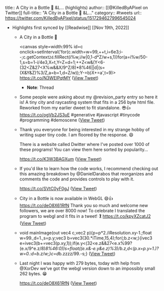 title:: A City in a Bottle 🌆 &L... (highlights)
author:: [[@KilledByAPixel on Twitter]]
full-title:: "A City in a Bottle 🌆 &L..."
category:: #tweets
url:: https://twitter.com/KilledByAPixel/status/1517294627996545024

- Highlights first synced by [[Readwise]] [[Nov 19th, 2022]]
	- A City in a Bottle 🌆
	  
	  <canvas style=width:99% id=c onclick=setInterval('for(c.width=w=99,++t,i=6e3;i--;c.getContext`2d`.fillRect(i%w,i/w|0,1-d*Z/w+s,1))for(a=i%w/50-1,s=b=1-i/4e3,X=t,Y=Z=d=1;++Z<w&(Y<6-(32<Z&27<X%w&&X/9^Z/8)*8%46||d|(s=(X&Y&Z)%3/Z,a=b=1,d=Z/w));Y-=b)X+=a',t=9)> https://t.co/N3WElPqtMY ([View Tweet](https://twitter.com/KilledByAPixel/status/1517294627996545024))
		- **Note**: Thread
	- Some people were asking about my @revision_party entry so here it is! A tiny city and raycasting system that fits in a 256 byte html file. Reworked from my earlier dweet to fit standalone. 😎👍
	  https://t.co/ogVb2JS3uE #generative #javascript #tinycode #programming #demoscene ([View Tweet](https://twitter.com/KilledByAPixel/status/1517294632769667072))
	- Thank you everyone for being interested in my strange hobby of writing super tiny code. I am floored by the response. 😄
	  
	  There is a website called Dwitter where I've posted over 1000 of these programs! You can view them here sorted by popularity...
	  
	  https://t.co/K3W3BAGXum ([View Tweet](https://twitter.com/KilledByAPixel/status/1529838358201085952))
	- If you'd like to learn how the code works, I recommend checking out this amazing breakdown by @DanielDarabos that reorganizes and comments the code and provides controls to play with it.
	  
	  https://t.co/SVtC0yF0gJ ([View Tweet](https://twitter.com/KilledByAPixel/status/1529838360235220992))
	- City in a Bottle is now available in WebGL 😄👍
	  https://t.co/deO8X61RfN
	  Thank you so much and welcome new followers, we are over 8000 now! To celebrate I translated the program to webgl and it fits in a tweet! 🏌️ https://t.co/kpyXZcatJ2 ([View Tweet](https://twitter.com/KilledByAPixel/status/1530435590390423553))
	- void mainImage(out vec4 c,vec2 p){p=p*2./iResolution.xy-1.;float w=99.,d=1.,s=p.y;vec3 b=vec3(30.*iTime,15,4);for(;b.z<w;){ivec3 e=ivec3(b+=vec3(p.xy,1));if(e.y<(32<e.z&&27<e.x%99?(e.x/9^e.z/8)*8%46:0))s=float((e.x&-e.y&e.z)%3)/b.z,d<(p.x=p.y=1.)?w=0.:d=b.z/w;}c=d*b.zzzz/99.-s;} ([View Tweet](https://twitter.com/KilledByAPixel/status/1530435593796304896))
	- Last night I was happy with 279 bytes, today with help from @XorDev we've got the webgl version down to an impossibly small 262 bytes. 😁
	  
	  https://t.co/deO8X61RfN ([View Tweet](https://twitter.com/KilledByAPixel/status/1530581874455748608))